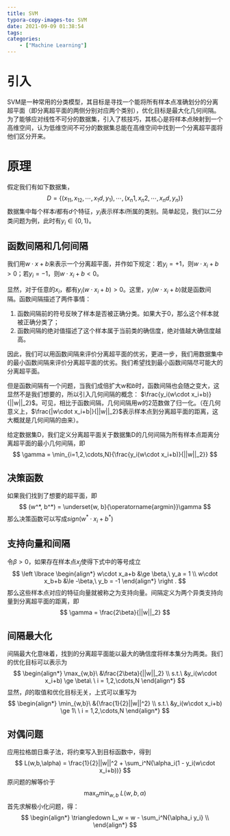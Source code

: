 ```yaml
---
title: SVM
typora-copy-images-to: SVM
date: 2021-09-09 01:38:54
tags: 
categories:
    - ["Machine Learning"]
---
```

# 引入
SVM是一种常用的分类模型，其目标是寻找一个能将所有样本点准确划分的分离超平面（即分离超平面的两侧分别对应两个类别），优化目标是最大化几何间隔。为了能够应对线性不可分的数据集，引入了核技巧，其核心是将样本点映射到一个高维空间，认为低维空间不可分的数据集总能在高维空间中找到一个分离超平面将他们区分开来。

# 原理
假定我们有如下数据集，
$$
D=\lbrace (x_11, x_12, \cdots, x_1d, y_1), \cdots, (x_n1, x_n2, \cdots, x_nd, y_n) \rbrace
$$
数据集中每个样本$i$都有$d$个特征，$y_i$表示样本$i$所属的类别。简单起见，我们以二分类问题为例，此时有$y_i\in \lbrace0, 1\rbrace$。

## 函数间隔和几何间隔
我们用$w\cdot x+b$来表示一个分离超平面，并作如下规定：若$y_i=+1$，则$w\cdot x_i+b > 0$；若$y_i=-1$，则$w\cdot x_i+b < 0$。

显然，对于任意的$x_i$，都有$y_i(w\cdot x_i+b) > 0$。这里，$y_i(w\cdot x_i+b)$就是函数间隔。函数间隔描述了两件事情：

1. 函数间隔前的符号反映了样本是否被正确分类。如果大于0，那么这个样本就被正确分类了；
2. 函数间隔的绝对值描述了这个样本属于当前类的确信度，绝对值越大确信度越高。

因此，我们可以用函数间隔来评价分离超平面的优劣，更进一步，我们用数据集中的最小函数间隔来评价分离超平面的优劣。我们希望找到最小函数间隔尽可能大的分离超平面。

但是函数间隔有一个问题，当我们成倍扩大$w$和$b$时，函数间隔也会随之变大，这显然不是我们想要的，所以引入几何间隔的概念：
$\frac{y_i(w\cdot x_i+b)}{||w||_2}$。可见，相比于函数间隔，几何间隔用$w$的2范数做了归一化。（在几何意义上，$\frac{|w\cdot x_i+b|}{||w||_2}$表示样本点到分离超平面的距离，这大概就是几何间隔的由来）。

给定数据集D，我们定义分离超平面关于数据集D的几何间隔为所有样本点距离分离超平面的最小几何间隔，即
$$
\gamma = \min_{i=1,2,\cdots,N}{\frac{y_i(w\cdot x_i+b)}{||w||_2}}
$$

## 决策函数
如果我们找到了想要的超平面，即
$$
(w^*, b^*) = \underset{w, b}{\operatorname{argmin}}\gamma
$$
那么决策函数可以写成$sign(w^*\cdot x_i+b^*)$

## 支持向量和间隔
令$\beta > 0$，如果存在样本点$x_j$使得下式中的等号成立
$$
\left \lbrace 
\begin{align*}
w\cdot x_a+b &\ge \beta,\ y_a = 1 \\
w\cdot x_b+b &\le -\beta,\ y_b = -1
\end{align*}
\right .
$$
那么这些样本点对应的特征向量就被称之为支持向量。间隔定义为两个异类支持向量到分离超平面的距离，即
$$
\gamma = \frac{2\beta}{||w||_2}
$$

## 间隔最大化
间隔最大化意味着，找到的分离超平面能以最大的确信度将样本集分为两类。我们的优化目标可以表示为
$$
\begin{align*}
\max_{w,b}\ &\frac{2\beta}{||w||_2} \\
s.t.\ &y_i(w\cdot x_i+b) \ge \beta\ \ i = 1,2,\cdots,N
\end{align*}
$$
显然，$\beta$的取值和优化目标无关，上式可以重写为
$$
\begin{align*}
\min_{w,b}\ &{\frac{1}{2}||w||^2} \\
s.t.\ &y_i(w\cdot x_i+b) \ge 1\ \ i = 1,2,\cdots,N
\end{align*}
$$

## 对偶问题
应用拉格朗日乘子法，将约束写入到目标函数中，得到
$$
L(w,b,\alpha) = \frac{1}{2}||w||^2 + \sum_i^N{\alpha_i(1 - y_i(w\cdot x_i+b))}
$$
原问题的解等价于
$$
\max_{\alpha}{\min_{w,b}\ {L(w,b,\alpha)}}
$$
首先求解极小化问题，得：
$$
\begin{align*}
\triangledown L_w = w - \sum_i^N{\alpha_i y_i} \\
\end{align*}
$$